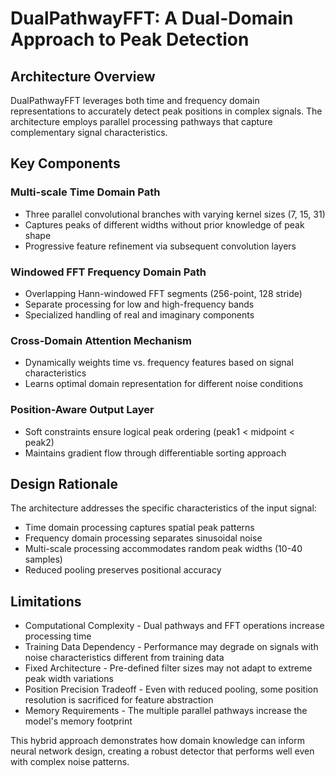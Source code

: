 # DualPathwayFFT: A Dual-Domain Approach to Peak Detection

## Architecture Overview

DualPathwayFFT leverages both time and frequency domain representations to accurately detect peak positions in complex signals. The architecture employs parallel processing pathways that capture complementary signal characteristics.

## Key Components

### Multi-scale Time Domain Path

- Three parallel convolutional branches with varying kernel sizes (7, 15, 31)
- Captures peaks of different widths without prior knowledge of peak shape
- Progressive feature refinement via subsequent convolution layers

### Windowed FFT Frequency Domain Path

- Overlapping Hann-windowed FFT segments (256-point, 128 stride)
- Separate processing for low and high-frequency bands
- Specialized handling of real and imaginary components

### Cross-Domain Attention Mechanism

- Dynamically weights time vs. frequency features based on signal characteristics
- Learns optimal domain representation for different noise conditions

### Position-Aware Output Layer

- Soft constraints ensure logical peak ordering (peak1 < midpoint < peak2)
- Maintains gradient flow through differentiable sorting approach

## Design Rationale

The architecture addresses the specific characteristics of the input signal:

- Time domain processing captures spatial peak patterns
- Frequency domain processing separates sinusoidal noise
- Multi-scale processing accommodates random peak widths (10-40 samples)
- Reduced pooling preserves positional accuracy

## Limitations

- Computational Complexity - Dual pathways and FFT operations increase processing time
- Training Data Dependency - Performance may degrade on signals with noise characteristics different from training data
- Fixed Architecture - Pre-defined filter sizes may not adapt to extreme peak width variations
- Position Precision Tradeoff - Even with reduced pooling, some position resolution is sacrificed for feature abstraction
- Memory Requirements - The multiple parallel pathways increase the model's memory footprint

This hybrid approach demonstrates how domain knowledge can inform neural network design, creating a robust detector that performs well even with complex noise patterns.